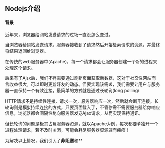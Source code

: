 ## Nodejs介绍

#### 背景

近年来，浏览器给网站发送请求的过场一直没怎么变过。

当浏览器给网站发送请求，服务器接收到了请求然后开始检索请求的资源，并最终将结果返回给浏览器。

在传统的web服务器中(Apache)，每一个请求都会让服务器创建一个新的进程来处理这个请求。

后来有了Ajax后，我们不再需要通过刷新页面获取新数据，这对于社交性网站而言收益很大，可以即时更新好友的动态。但要实现该需求，我们需要让用户与服务器一直保持一个有效连接，最简单的方式就是通过长轮询(long polling)

HTTP请求不是持续性连接，请求一次，服务器响应一次，然后就会断开连接。长轮询则是模拟持续连接的方式，只要页面载入了，不管你需不需要服务器给你响应信息，浏览器都会间隔性地向服务器发送Ajax请求，从而实现保持通讯。

但长轮询的问题是极其占用服务器资源，就以Apache为例，每次都要单独开一个进程处理请求，若不及时关闭，可能会耗尽服务器资源进而瘫痪！

为解决以上情况，我们引入了**非阻塞**和**